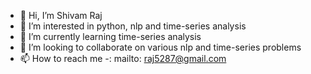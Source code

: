 - 👋 Hi, I’m Shivam Raj
- 👀 I’m interested in python, nlp and time-series analysis
- 🌱 I’m currently learning time-series analysis
- 💞️ I’m looking to collaborate on various nlp and time-series problems
- 📫 How to reach me -: mailto: raj5287@gmail.com

<!---
raj5287/raj5287 is a ✨ special ✨ repository because its `README.md` (this file) appears on your GitHub profile.
You can click the Preview link to take a look at your changes.
--->
